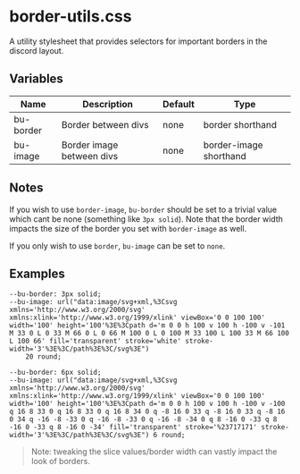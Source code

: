 # border-utils.css
A utility stylesheet that provides selectors for important borders in the discord layout.

## Variables
Name | Description | Default | Type
---- | ----------- | ------- | -
bu-border  | Border between divs | none | border shorthand
bu-image  | Border image between divs | none | border-image shorthand
  
## Notes
If you wish to use `border-image`, `bu-border` should be set to a trivial value which cant be none (something like `3px solid`). Note that the border width impacts the size of the border you set with `border-image` as well.

If you only wish to use `border`, `bu-image` can be set to `none`.

## Examples
```
--bu-border: 3px solid;
--bu-image: url("data:image/svg+xml,%3Csvg xmlns='http://www.w3.org/2000/svg' xmlns:xlink='http://www.w3.org/1999/xlink' viewBox='0 0 100 100' width='100' height='100'%3E%3Cpath d='m 0 0 h 100 v 100 h -100 v -101 M 33 0 L 0 33 M 66 0 L 0 66 M 100 0 L 0 100 M 33 100 L 100 33 M 66 100 L 100 66' fill='transparent' stroke='white' stroke-width='3'%3E%3C/path%3E%3C/svg%3E")
    20 round;
```

```
--bu-border: 6px solid;
--bu-image: url("data:image/svg+xml,%3Csvg xmlns='http://www.w3.org/2000/svg' xmlns:xlink='http://www.w3.org/1999/xlink' viewBox='0 0 100 100' width='100' height='100'%3E%3Cpath d='m 0 0 h 100 v 100 h -100 v -100 q 16 8 33 0 q 16 8 33 0 q 16 8 34 0 q -8 16 0 33 q -8 16 0 33 q -8 16 0 34 q -16 -8 -33 0 q -16 -8 -33 0 q -16 -8 -34 0 q 8 -16 0 -33 q 8 -16 0 -33 q 8 -16 0 -34' fill='transparent' stroke='%23717171' stroke-width='3'%3E%3C/path%3E%3C/svg%3E") 6 round;
```
>Note: tweaking the slice values/border width can vastly impact the look of borders.
